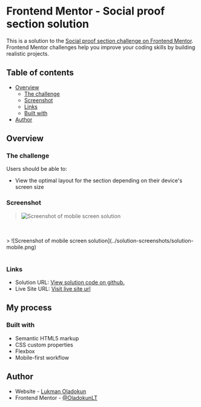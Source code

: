 # Frontend Mentor - Social proof section solution

This is a solution to the [Social proof section challenge on Frontend Mentor](https://www.frontendmentor.io/challenges/social-proof-section-6e0qTv_bA). Frontend Mentor challenges help you improve your coding skills by building realistic projects. 

## Table of contents

- [Overview](#overview)
  - [The challenge](#the-challenge)
  - [Screenshot](#screenshot)
  - [Links](#links)
  - [Built with](#built-with)
- [Author](#author)


## Overview

### The challenge

Users should be able to:

- View the optimal layout for the section depending on their device's screen size

### Screenshot

> ![Screenshot of mobile screen solution](../solution-screenshots/solution-mobile.png)
<br> 
<br>
> ![Screenshot of mobile screen solution](../solution-screenshots/solution-mobile.png)
<br><br>

### Links

- Solution URL: [View solution code on github.](https://github.com/oladokunlt/social-proof-section)
- Live Site URL: [Visit live site url](https://oladokunlt.github.io/social-proof-section)

## My process

### Built with

- Semantic HTML5 markup
- CSS custom properties
- Flexbox
- Mobile-first workflow

## Author

- Website - [Lukman Oladokun](https://www.lukpay.com.ng)
- Frontend Mentor - [@OladokunLT](https://www.frontendmentor.io/profile/OladokunLT)

